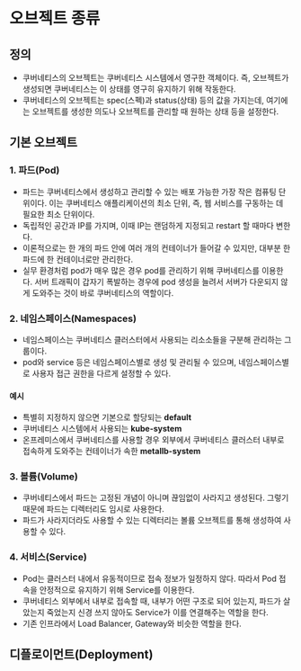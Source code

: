 # 오브젝트 종류

## 정의
- 쿠버네티스의 오브젝트는 쿠버네티스 시스템에서 영구한 객체이다. 즉, 오브젝트가 생성되면 쿠버네티스는 이 상태를 영구히 유지하기 위해 작동한다.
- 쿠버네티스의 오브젝트는 spec(스펙)과 status(상태) 등의 값을 가지는데, 여기에는 오브젝트를 생성한 의도나 오브젝트를 관리할 때 원하는 상태 등을 설정한다.

## 기본 오브젝트
### 1. 파드(Pod)
- 파드는 쿠버네티스에서 생성하고 관리할 수 있는 배포 가능한 가장 작은 컴퓨팅 단위이다. 이는 쿠버네티스 애플리케이션의 최소 단위, 즉, 웹 서비스를 구동하는 데 필요한 최소 단위이다.
- 독립적인 공간과 IP를 가지며, 이때 IP는 랜덤하게 지정되고 restart 할 때마다 변한다.
- 이론적으로는 한 개의 파드 안에 여러 개의 컨테이너가 들어갈 수 있지만, 대부분 한 파드에 한 컨테이너로만 관리한다.
- 실무 환경처럼 pod가 매우 많은 경우 pod를 관리하기 위해 쿠버네티스를 이용한다. 서버 트래픽이 갑자기 폭발하는 경우에 pod 생성을 늘려서 서버가 다운되지 않게 도와주는 것이 바로 쿠버네티스의 역할이다.

### 2. 네임스페이스(Namespaces)
- 네임스페이스는 쿠버네티스 클러스터에서 사용되는 리소소들을 구분해 관리하는 그룹이다.
- pod와 service 등은 네임스페이스별로 생성 및 관리될 수 있으며, 네임스페이스별로 사용자 접근 권한을 다르게 설정할 수 있다.
#### 예시
- 특별히 지정하지 않으면 기본으로 할당되는 __default__
- 쿠버네티스 시스템에서 사용되는 __kube-system__
- 온프레미스에서 쿠버네티스를 사용할 경우 외부에서 쿠버네티스 클러스터 내부로 접속하게 도와주는 컨테이너가 속한 __metallb-system__

### 3. 볼륨(Volume)
- 쿠버네티스에서 파드는 고정된 개념이 아니며 끊임없이 사라지고 생성된다. 그렇기 때문에 파드는 디렉터리도 임시로 사용한다.
- 파드가 사라지더라도 사용할 수 있는 디렉터리는 볼륨 오브젝트를 통해 생성하여 사용할 수 있다.

### 4. 서비스(Service)
- Pod는 클러스터 내에서 유동적이므로 접속 정보가 일정하지 않다. 따라서 Pod 접속을 안정적으로 유지하기 위해 Service를 이용한다.
- 쿠버네티스 외부에서 내부로 접속할 때, 내부가 어떤 구조로 되어 있는지, 파드가 살았는지 죽었는지 신경 쓰지 않아도 Service가 이를 연결해주는 역할을 한다.
- 기존 인프라에서 Load Balancer, Gateway와 비슷한 역할을 한다.

## 디플로이먼트(Deployment)



